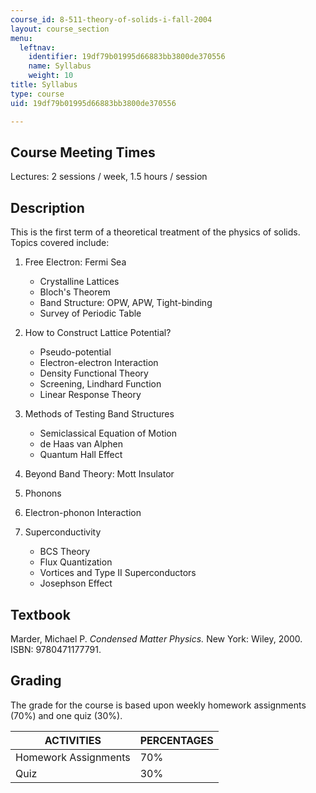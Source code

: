 ```yaml
---
course_id: 8-511-theory-of-solids-i-fall-2004
layout: course_section
menu:
  leftnav:
    identifier: 19df79b01995d66883bb3800de370556
    name: Syllabus
    weight: 10
title: Syllabus
type: course
uid: 19df79b01995d66883bb3800de370556

---
```


Course Meeting Times
--------------------

Lectures: 2 sessions / week, 1.5 hours / session

Description
-----------

This is the first term of a theoretical treatment of the physics of solids. Topics covered include:

1.  Free Electron: Fermi Sea
    *   Crystalline Lattices
    *   Bloch's Theorem
    *   Band Structure: OPW, APW, Tight-binding
    *   Survey of Periodic Table  
          
        
2.  How to Construct Lattice Potential?
    *   Pseudo-potential
    *   Electron-electron Interaction
    *   Density Functional Theory
    *   Screening, Lindhard Function
    *   Linear Response Theory  
          
        
3.  Methods of Testing Band Structures
    *   Semiclassical Equation of Motion
    *   de Haas van Alphen
    *   Quantum Hall Effect  
          
        
4.  Beyond Band Theory: Mott Insulator  
      
    
5.  Phonons  
      
    
6.  Electron-phonon Interaction  
      
    
7.  Superconductivity
    *   BCS Theory
    *   Flux Quantization
    *   Vortices and Type II Superconductors
    *   Josephson Effect

Textbook
--------

Marder, Michael P. _Condensed Matter Physics._ New York: Wiley, 2000. ISBN: 9780471177791.

Grading
-------

The grade for the course is based upon weekly homework assignments (70%) and one quiz (30%).

| ACTIVITIES | PERCENTAGES |
| --- | --- |
| Homework Assignments | 70% |
| Quiz | 30%
